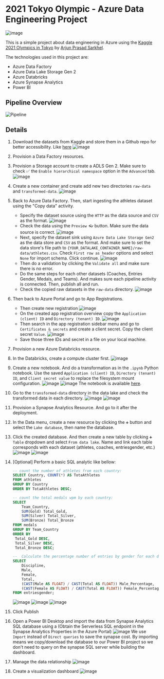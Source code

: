# 2021 Tokyo Olympic - Azure Data Engineering Project

![image](https://github.com/masadamsahid/tokyo-olympic-azure-data-engineering-project/assets/62916459/a66499e0-4d8d-4fd4-8d0b-06cb12a8424f)

This is a simple project about data engineering in Azure using the [Kaggle 2021 Olympics in Tokyo](https://www.kaggle.com/datasets/arjunprasadsarkhel/2021-olympics-in-tokyo "2021 Olympics in Tokyo") by [Arjun Prasad Sarkhel](https://www.kaggle.com/arjunprasadsarkhel "Arjun Prasad Sarkhel").

The technologies used in this project are:
- Azure Data Factory
- Azure Data Lake Storage Gen 2
- Azure Databricks
- Azure Synapse Analytics
- Power BI

## Pipeline Overview

![Pipeline](https://github.com/masadamsahid/tokyo-olympic-azure-data-engineering-project/assets/62916459/d83be7ab-2e4e-4e86-860c-1ec6aa8b8d42)

## Details

  1. Download the datasets from Kaggle and store them in a Github repo for better accessibility. Like [here](./data "raw data")
      ![image](https://github.com/masadamsahid/tokyo-olympic-azure-data-engineering-project/assets/62916459/8e3273a9-c8d2-476f-9c9e-6a6bd85559aa)

  2. Provision a Data Factory resources.
  3. Provision a Storage account to create a ADLS Gen 2. Make sure to check ✅ the `Enable hierarchical namespace` option in the `Advanced` tab.
    ![image](https://github.com/masadamsahid/tokyo-olympic-azure-data-engineering-project/assets/62916459/63bf913c-0897-4d87-9002-e61fe9532882)
  4. Create a new container and create add new two directories `raw-data` and `transformed-data`.
    ![image](https://github.com/masadamsahid/tokyo-olympic-azure-data-engineering-project/assets/62916459/f0f73c4a-c677-42ac-b9b4-3d2ee75fa499)
  5. Back to Azure Data Factory. Then, start ingesting the athletes dataset using the "Copy data" activity.
       - Specify the dataset source using the `HTTP` as the data source and `CSV` as the format.
         ![image](https://github.com/masadamsahid/tokyo-olympic-azure-data-engineering-project/assets/62916459/9ff7ed8e-5df3-44b8-9af5-fb53f7686cc8)
       - Check the data using the `Preview 👓` button. Make sure the data source is correct.
         ![image](https://github.com/masadamsahid/tokyo-olympic-azure-data-engineering-project/assets/62916459/d1277cfd-2320-4ac3-9eb4-1afa7cb5d1c0)
       - Next, specify the dataset sink using `Azure Data Lake Storage Gen2` as the data store and `CSV` as the format. And make sure to set the data store's file path to `{YOUR_DATALAKE_CONTAINER_NAME}/raw-data/athletes.csv`. Check `First row as header` options and select `None` for import schema. Click continue.
         ![image](https://github.com/masadamsahid/tokyo-olympic-azure-data-engineering-project/assets/62916459/17f78233-2273-47b7-a0b4-e99310530bcc)
       - Then do a validation by clicking the `Validate all` and make sure there is no error.
       - Do the same steps for each other datasets (Coaches, Entries Gender, Medals, and Teams). And makes sure each pipeline activity is connected. Then, publish all and run.
       - Check the copied raw datasets in the `raw-data` directory.
         ![image](https://github.com/masadamsahid/tokyo-olympic-azure-data-engineering-project/assets/62916459/8fde554d-5169-45c1-a02b-1c473fbb2d94)

  6. Then back to Azure Portal and go to App Registrations.
       - Then create new registration
         ![image](https://github.com/masadamsahid/tokyo-olympic-azure-data-engineering-project/assets/62916459/b3719f51-3710-4015-8490-60ad700662f2)
       - On the created app registration overview copy the `Application (client) ID` and `Directory (tenant) ID`.
         ![image](https://github.com/masadamsahid/tokyo-olympic-azure-data-engineering-project/assets/62916459/672fe3ab-2729-4e8e-8366-5e043e59ef33)
       - Then search in the app registration sidebar menu and go to `Certificates & secrets` and create a client secret. Copy the client secret `Value`.
         ![image](https://github.com/masadamsahid/tokyo-olympic-azure-data-engineering-project/assets/62916459/18c3a8ec-a7d9-46ba-bfb9-c7c787297b48)
       - Save those three IDs and secret in a file on your local machine.
  7. Provision a new Azure Databricks resource.
  8. In the Databricks, create a compute cluster first.
    ![image](https://github.com/masadamsahid/tokyo-olympic-azure-data-engineering-project/assets/62916459/338fb559-bbd1-493a-bc7a-7324370aa2a2)

  9. Create a new notebook. And do a transformation as in the `.ipynb` Python notebook. Use the saved `Application (client) ID`, `Directory (tenant) ID`, and `Client secret value` to replace the filesystem mount configuration.
     ![image](https://github.com/masadamsahid/tokyo-olympic-azure-data-engineering-project/assets/62916459/59483a91-c2bd-4bd2-bf17-cfc45c984616)
     ![image](https://github.com/masadamsahid/tokyo-olympic-azure-data-engineering-project/assets/62916459/9ece2b43-3b88-4c36-8596-143230d9e391)
     The notebook is available [here](./Tokyo%20Olympic%20Transformation.ipynb "Databrick transformation notebook").

  10. Go to the `transformed-data` directory in the data lake and check the transformed data in each directory.
    ![image](https://github.com/masadamsahid/tokyo-olympic-azure-data-engineering-project/assets/62916459/4f6f14fb-dcac-4ec8-a8dc-9ec87ee584ac)
    ![image](https://github.com/masadamsahid/tokyo-olympic-azure-data-engineering-project/assets/62916459/65866e4e-dbb1-4280-bc1e-1e1bd1aca399)

  11. Provision a Synapse Analytics Resource. And go to it after the deployment.
  12. In the Data menu, create a new resource by clicking the `➕` button and select the `Lake database`, then name the database.
  13. Click the created database. And then create a new table by clicking `➕ Table` dropdown and select `From data lake`. Name and link each table corresponds with each dataset (athletes, coaches, entriesgender, etc.)
    ![image](https://github.com/masadamsahid/tokyo-olympic-azure-data-engineering-project/assets/62916459/edb24844-a21f-41d7-bf36-e0ad9b0bfc31)
    ![image](https://github.com/masadamsahid/tokyo-olympic-azure-data-engineering-project/assets/62916459/c577c516-77c5-4ff4-b58b-d47c6222f0e1)

  14. [Optional] Perform a basic SQL analytic like bellow:
      ```sql
      -- count the number of athletes from each country:
      SELECT Country, COUNT(*) AS TotaAthletes
      FROM athletes
      GROUP BY Country
      ORDER BY TotaAthletes DESC;
      
      -- count the total medals wpm by each country:
      SELECT
          Team_Country,
          SUM(Gold) Total_Gold,
          SUM(Silver) Total_Silver,
          SUM(Bronze) Total_Bronze
      FROM medals
      GROUP BY Team_Country
      ORDER BY
       Total_Gold DESC,
       Total_Silver DESC,
       Total_Bronze DESC;
      
      --  Calculate the percentage number of entries by gender for each discipline:
      SELECT
          Discipline,
          Male,
          Female,
          Total,
          (CAST(Male AS FLOAT) / CAST(Total AS FLOAT)) Male_Percentage,
          (CAST(Female AS FLOAT) / CAST(Total AS FLOAT)) Female_Percentage
      FROM entriesgender;
      ```
      ![image](https://github.com/masadamsahid/tokyo-olympic-azure-data-engineering-project/assets/62916459/4962864f-ec6b-46ee-a287-59812a976087)
      ![image](https://github.com/masadamsahid/tokyo-olympic-azure-data-engineering-project/assets/62916459/5c464a53-0778-45e6-998a-ea470ab0c278)
      ![image](https://github.com/masadamsahid/tokyo-olympic-azure-data-engineering-project/assets/62916459/888c8396-6a8f-48a8-8af2-797bbb4420ce)


  15. Click Publish
  16. Open a Power BI Desktop and import the data from Synapse Analytics SQL database using a  (Obtain the Serverless SQL endpoint in the Synapse Analytics Properties in the Azure Portal)
      ![image](https://github.com/masadamsahid/tokyo-olympic-azure-data-engineering-project/assets/62916459/03971118-196e-4391-9bc0-4c3aca5dc994)
      We use `Import` instead of `Direct queries` to save the synapse cost. By importing means we copy/download the database to our Power BI project so we don't need to query on the synapse SQL server while building the dashboard.

  17. Manage the data relationship
      ![image](https://github.com/masadamsahid/tokyo-olympic-azure-data-engineering-project/assets/62916459/6e11adbb-b2d2-4271-9261-02d3e2dc58d8)

  18. Create a visualization dashboard
      ![image](https://github.com/masadamsahid/tokyo-olympic-azure-data-engineering-project/assets/62916459/8cf0ef4a-d4ff-4ef9-bf2d-4c2460982059)

      
